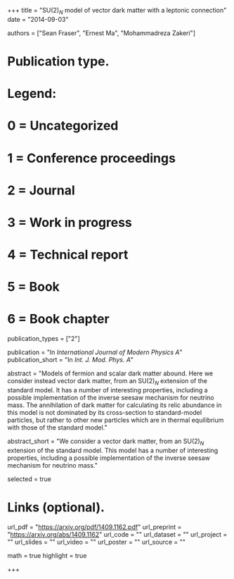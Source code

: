 +++
title = "SU$(2)_N$  model of vector dark matter with a leptonic connection"
date = "2014-09-03"

authors = ["Sean Fraser", "Ernest Ma", "Mohammadreza Zakeri"]

# Publication type.
# Legend:
# 0 = Uncategorized
# 1 = Conference proceedings
# 2 = Journal
# 3 = Work in progress
# 4 = Technical report
# 5 = Book
# 6 = Book chapter
publication_types = ["2"]

publication = "In *International Journal of Modern Physics A*"
publication_short = "In *Int. J. Mod. Phys. A*"

abstract = "Models of fermion and scalar dark matter abound. Here we consider instead vector dark matter, from an SU$(2)_N$ extension of the standard model. It has a number of interesting properties, including a possible implementation of the inverse seesaw mechanism for neutrino mass. The annihilation of dark matter for calculating its relic abundance in this model is not dominated by its cross-section to standard-model particles, but rather to other new particles which are in thermal equilibrium with those of the standard model."

abstract_short = "We consider a vector dark matter, from an SU$(2)_N$ extension of the standard model. This model has a number of interesting properties, including a possible implementation of the inverse seesaw mechanism for neutrino mass."

selected = true

# Links (optional).
url_pdf = "https://arxiv.org/pdf/1409.1162.pdf"
url_preprint = "https://arxiv.org/abs/1409.1162"
url_code = ""
url_dataset = ""
url_project = ""
url_slides = ""
url_video = ""
url_poster = ""
url_source = ""

math = true
highlight = true

+++
